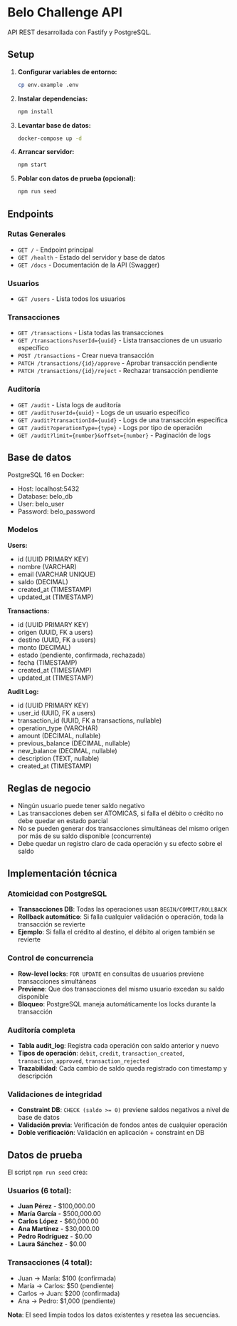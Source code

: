 # Belo Challenge API

API REST desarrollada con Fastify y PostgreSQL.

## Setup

1. **Configurar variables de entorno:**
   ```bash
   cp env.example .env
   ```

2. **Instalar dependencias:**
   ```bash
   npm install
   ```

3. **Levantar base de datos:**
   ```bash
   docker-compose up -d
   ```

4. **Arrancar servidor:**
   ```bash
   npm start
   ```

5. **Poblar con datos de prueba (opcional):**
   ```bash
   npm run seed
   ```

## Endpoints

### **Rutas Generales**
- `GET /` - Endpoint principal
- `GET /health` - Estado del servidor y base de datos
- `GET /docs` - Documentación de la API (Swagger)

### **Usuarios**
- `GET /users` - Lista todos los usuarios

### **Transacciones**
- `GET /transactions` - Lista todas las transacciones
- `GET /transactions?userId={uuid}` - Lista transacciones de un usuario específico
- `POST /transactions` - Crear nueva transacción
- `PATCH /transactions/{id}/approve` - Aprobar transacción pendiente
- `PATCH /transactions/{id}/reject` - Rechazar transacción pendiente

### **Auditoría**
- `GET /audit` - Lista logs de auditoría
- `GET /audit?userId={uuid}` - Logs de un usuario específico
- `GET /audit?transactionId={uuid}` - Logs de una transacción específica
- `GET /audit?operationType={type}` - Logs por tipo de operación
- `GET /audit?limit={number}&offset={number}` - Paginación de logs

## Base de datos

PostgreSQL 16 en Docker:
- Host: localhost:5432
- Database: belo_db
- User: belo_user
- Password: belo_password

### Modelos

**Users:**
- id (UUID PRIMARY KEY)
- nombre (VARCHAR)
- email (VARCHAR UNIQUE)
- saldo (DECIMAL)
- created_at (TIMESTAMP)
- updated_at (TIMESTAMP)

**Transactions:**
- id (UUID PRIMARY KEY)
- origen (UUID, FK a users)
- destino (UUID, FK a users)
- monto (DECIMAL)
- estado (pendiente, confirmada, rechazada)
- fecha (TIMESTAMP)
- created_at (TIMESTAMP)
- updated_at (TIMESTAMP)

**Audit Log:**
- id (UUID PRIMARY KEY)
- user_id (UUID, FK a users)
- transaction_id (UUID, FK a transactions, nullable)
- operation_type (VARCHAR)
- amount (DECIMAL, nullable)
- previous_balance (DECIMAL, nullable)
- new_balance (DECIMAL, nullable)
- description (TEXT, nullable)
- created_at (TIMESTAMP)

## Reglas de negocio

- Ningún usuario puede tener saldo negativo
- Las transacciones deben ser ATOMICAS, si falla el débito o crédito no debe quedar en estado parcial
- No se pueden generar dos transacciones simultáneas del mismo origen por más de su saldo disponible (concurrente)
- Debe quedar un registro claro de cada operación y su efecto sobre el saldo

## Implementación técnica

### Atomicidad con PostgreSQL
- **Transacciones DB**: Todas las operaciones usan `BEGIN/COMMIT/ROLLBACK`
- **Rollback automático**: Si falla cualquier validación o operación, toda la transacción se revierte
- **Ejemplo**: Si falla el crédito al destino, el débito al origen también se revierte

### Control de concurrencia
- **Row-level locks**: `FOR UPDATE` en consultas de usuarios previene transacciones simultáneas
- **Previene**: Que dos transacciones del mismo usuario excedan su saldo disponible
- **Bloqueo**: PostgreSQL maneja automáticamente los locks durante la transacción

### Auditoría completa
- **Tabla audit_log**: Registra cada operación con saldo anterior y nuevo
- **Tipos de operación**: `debit`, `credit`, `transaction_created`, `transaction_approved`, `transaction_rejected`
- **Trazabilidad**: Cada cambio de saldo queda registrado con timestamp y descripción

### Validaciones de integridad
- **Constraint DB**: `CHECK (saldo >= 0)` previene saldos negativos a nivel de base de datos
- **Validación previa**: Verificación de fondos antes de cualquier operación
- **Doble verificación**: Validación en aplicación + constraint en DB

## Datos de prueba

El script `npm run seed` crea:

### Usuarios (6 total):
- **Juan Pérez** - $100,000.00
- **María García** - $500,000.00  
- **Carlos López** - $60,000.00
- **Ana Martínez** - $30,000.00
- **Pedro Rodríguez** - $0.00
- **Laura Sánchez** - $0.00

### Transacciones (4 total):
- Juan → María: $100 (confirmada)
- María → Carlos: $50 (pendiente)
- Carlos → Juan: $200 (confirmada)
- Ana → Pedro: $1,000 (pendiente)

**Nota**: El seed limpia todos los datos existentes y resetea las secuencias.
